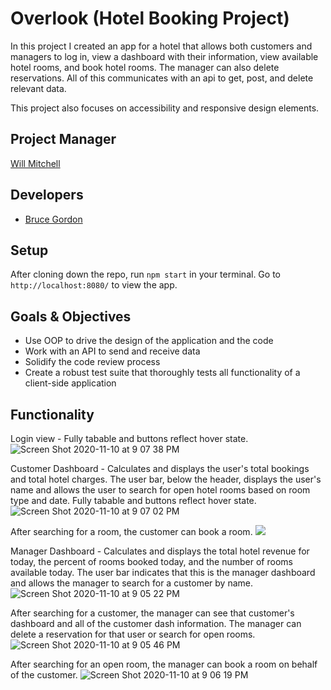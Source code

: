 # Overlook (Hotel Booking Project)

In this project I created an app for a hotel that allows both customers and managers to log in, view a dashboard with their information, view available hotel rooms, and book hotel rooms.  The manager can also delete reservations.  All of this communicates with an api to get, post, and delete relevant data.

This project also focuses on accessibility and responsive design elements.

## Project Manager

[Will Mitchell](https://github.com/wvmitchell)

## Developers
- [Bruce Gordon](https://github.com/bruce-gordon)

## Setup

After cloning down the repo, run `npm start` in your terminal. Go to `http://localhost:8080/` to view the app.

## Goals & Objectives
- Use OOP to drive the design of the application and the code
- Work with an API to send and receive data
- Solidify the code review process
- Create a robust test suite that thoroughly tests all functionality of a client-side application

## Functionality
Login view - Fully tabable and buttons reflect hover state.
![Screen Shot 2020-11-10 at 9 07 38 PM](https://user-images.githubusercontent.com/68293135/98764513-33be2580-2399-11eb-997f-30cf381445f7.png)

Customer Dashboard - Calculates and displays the user's total bookings and total hotel charges.  The user bar, below the header, displays the user's name and allows the user to search for open hotel rooms based on room type and date. Fully tabable and buttons reflect hover state.  
![Screen Shot 2020-11-10 at 9 07 02 PM](https://user-images.githubusercontent.com/68293135/98764582-59e3c580-2399-11eb-8fd2-7dee3a926d74.png)

After searching for a room, the customer can book a room.
![](https://media.giphy.com/media/x32y5zY5ZUyucuIj3J/giphy.gif)

Manager Dashboard - Calculates and displays the total hotel revenue for today, the percent of rooms booked today, and the number of rooms available today.  The user bar indicates that this is the manager dashboard and allows the manager to search for a customer by name.
![Screen Shot 2020-11-10 at 9 05 22 PM](https://user-images.githubusercontent.com/68293135/98764700-97485300-2399-11eb-84a6-b83324fc59ae.png)

After searching for a customer, the manager can see that customer's dashboard and all of the customer dash information.  The manager can delete a reservation for that user or search for open rooms.
![Screen Shot 2020-11-10 at 9 05 46 PM](https://user-images.githubusercontent.com/68293135/98764719-9dd6ca80-2399-11eb-9735-1a49667521d1.png)

After searching for an open room, the manager can book a room on behalf of the customer.
![Screen Shot 2020-11-10 at 9 06 19 PM](https://user-images.githubusercontent.com/68293135/98764731-a4654200-2399-11eb-8065-0b05e244b086.png)
